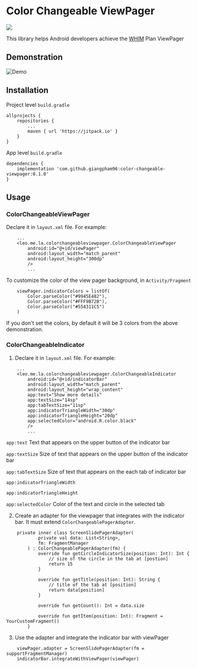 # Color Changeable ViewPager

[![](https://jitpack.io/v/giangpham96/color-changeable-viewpager.svg)](https://jitpack.io/#giangpham96/color-changeable-viewpager)

This library helps Android developers achieve the
[WHIM](https://play.google.com/store/apps/details?id=global.maas.whim) Plan ViewPager

## Demonstration
![Demo](/arts/demo.gif?raw=true)

## Installation
Project level `build.gradle`
```
allprojects {
	repositories {
		...
		maven { url 'https://jitpack.io' }
	}
}
```

App level `build.gradle`
```
dependencies {
	implementation 'com.github.giangpham96:color-changeable-viewpager:0.1.0'
}
```

## Usage

### ColorChangeableViewPager
Declare it in `layout.xml` file. For example:

```
    ...
    <leo.me.la.colorchangeableviewpager.ColorChangeableViewPager
        android:id="@+id/viewPager"
        android:layout_width="match_parent"
        android:layout_height="300dp"
        />
        ...
```

To customize the color of the view pager background, in `Activity/Fragment`

```
    viewPager.indicatorColors = listOf(
        Color.parseColor("#9945E482"),
        Color.parseColor("#FFF9B72B"),
        Color.parseColor("#554311C5")
    )
```

If you don't set the colors, by default it will be 3 colors from the above demonstration.

### ColorChangeableIndicator
1. Declare it in `layout.xml` file. For example:

```
    ...
    <leo.me.la.colorchangeableviewpager.ColorChangeableIndicator
        android:id="@+id/indicatorBar"
        android:layout_width="match_parent"
        android:layout_height="wrap_content"
        app:text="Show more details"
        app:textSize="14sp"
        app:tabTextSize="11sp"
        app:indicatorTriangleWidth="30dp"
        app:indicatorTriangleHeight="20dp"
        app:selectedColor="android.R.color.black"
        />
        ...
```


`app:text` Text that appears on the upper button of the indicator bar

`app:textSize` Size of text that appears on the upper button of the indicator bar

`app:tabTextSize` Size of text that appears on the each tab of indicator bar

`app:indicatorTriangleWidth`

`app:indicatorTriangleHeight`

`app:selectedColor` Color of the text and circle in the selected tab

2. Create an adapter for the viewpager that integrates with the indicator bar. It must extend
`ColorChangeablePagerAdapter`.
```
    private inner class ScreenSlidePagerAdapter(
            private val data: List<String>,
            fm: FragmentManager
        ) : ColorChangeablePagerAdapter(fm) {
            override fun getCircleIndicatorSize(position: Int): Int {
                // size of the circle in the tab at [postion]
                return 15
            }

            override fun getTitle(position: Int): String {
                // title of the tab at [position]
                return data[position]
            }

            override fun getCount(): Int = data.size

            override fun getItem(position: Int): Fragment = YourCustomFragment()
        }
```
3. Use the adapter and integrate the indicator bar with viewPager
```
    viewPager.adapter = ScreenSlidePagerAdapter(fm = supportFragmentManager)
    indicatorBar.integrateWithViewPager(viewPager)
```
